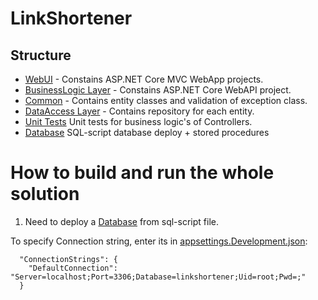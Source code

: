 # LinkShortener

## Structure
* [WebUI](/src/LinkShortener.WebUI/) - Constains ASP.NET Core MVC WebApp projects.
* [BusinessLogic Layer](/src/LinkShortener.BusinessLogic/) - Constains ASP.NET Core WebAPI project.
* [Common](src/LinkShortener.Common/) - Contains entity classes and validation of exception class.
* [DataAccess Layer](src/LinkShortener.DataAccess/) - Contains repository for each entity.
* [Unit Tests](test/LinkShortener.UnitTests/) Unit tests for business logic's of Controllers.
* [Database](_!LinkShorter.snapshotDB.sql) SQL-script database deploy + stored procedures

# How to build and run the whole solution
1. Need to deploy a [Database](_!LinkShorter.snapshotDB.sql) from sql-script file.

To specify Connection string, enter its in [appsettings.Development.json](/src/LinkShortener.WebUI/appsettings.Development.json):
```
  "ConnectionStrings": {
    "DefaultConnection": "Server=localhost;Port=3306;Database=linkshortener;Uid=root;Pwd=;"
  }
```

